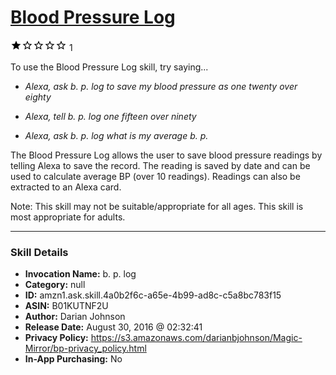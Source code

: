 # [Blood Pressure Log](http://alexa.amazon.com/#skills/amzn1.ask.skill.4a0b2f6c-a65e-4b99-ad8c-c5a8bc783f15)
![1 stars](../../images/ic_star_black_18dp_1x.png)![1 stars](../../images/ic_star_border_black_18dp_1x.png)![1 stars](../../images/ic_star_border_black_18dp_1x.png)![1 stars](../../images/ic_star_border_black_18dp_1x.png)![1 stars](../../images/ic_star_border_black_18dp_1x.png) 1

To use the Blood Pressure Log skill, try saying...

* *Alexa, ask b. p. log to save my blood pressure as one twenty over eighty*

* *Alexa, tell b. p. log one fifteen over ninety*

* *Alexa, ask b. p. log what is my average b. p.*

The Blood Pressure Log allows the user to save blood pressure readings by telling Alexa to save the record. The reading is saved by date and can be used to calculate average BP (over 10 readings). Readings can also be extracted to an Alexa card.

Note: This skill may not be suitable/appropriate for all ages. This skill is most appropriate for adults.

***

### Skill Details

* **Invocation Name:** b. p. log
* **Category:** null
* **ID:** amzn1.ask.skill.4a0b2f6c-a65e-4b99-ad8c-c5a8bc783f15
* **ASIN:** B01KUTNF2U
* **Author:** Darian Johnson
* **Release Date:** August 30, 2016 @ 02:32:41
* **Privacy Policy:** https://s3.amazonaws.com/darianbjohnson/Magic-Mirror/bp-privacy_policy.html
* **In-App Purchasing:** No
